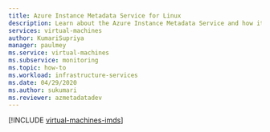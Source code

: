 ```yaml
---
title: Azure Instance Metadata Service for Linux
description: Learn about the Azure Instance Metadata Service and how it provides information about currently running virtual machine instances in Linux.
services: virtual-machines
author: KumariSupriya
manager: paulmey
ms.service: virtual-machines
ms.subservice: monitoring
ms.topic: how-to
ms.workload: infrastructure-services
ms.date: 04/29/2020
ms.author: sukumari
ms.reviewer: azmetadatadev
---
```


[!INCLUDE [virtual-machines-imds](../../../includes/virtual-machines-imds.md)]
